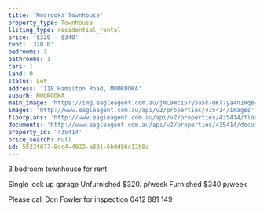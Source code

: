 ```yaml
---
title: 'Moorooka Townhouse'
property_type: Townhouse
listing_type: residential_rental
price: '$320 - $340'
rent: '320.0'
bedrooms: 3
bathrooms: 1
cars: 1
land: 0
status: Let
address: '118 Hamilton Road, MOOROOKA'
suburb: MOOROOKA
main_image: 'https://img.eagleagent.com.au/jNC9Wc15Yy5a5k-QKT7ya4n1Rq8=/1280x854/smart/https://s3-us-west-2.amazonaws.com/eagleagent-orig/images/6824284/402898002-image-M.jpg'
images: 'http://www.eagleagent.com.au/api/v2/properties/435414/images'
floorplans: 'http://www.eagleagent.com.au/api/v2/properties/435414/floorplans'
documents: 'http://www.eagleagent.com.au/api/v2/properties/435414/documents'
property_id: '435414'
price_search: null
id: 5522f077-8cc4-4922-a801-6bdd86c12b8a
---
```

3 bedroom townhouse for rent

Single lock up garage
Unfurnished $320. p/week
Furnished $340 p/week

Please call Don Fowler for inspection 0412 881 149